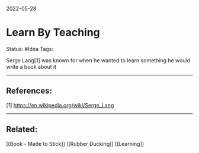 2022-05-28
# Learn By Teaching
Status: #Idea
Tags:


Serge Lang[1] was known for when he wanted to learn something he would write a book about it




---
## References:
[1] https://en.wikipedia.org/wiki/Serge_Lang

---
## Related:
[[Book - Made to Stick]]
[[Rubber Ducking]]
[[Learning]] 
